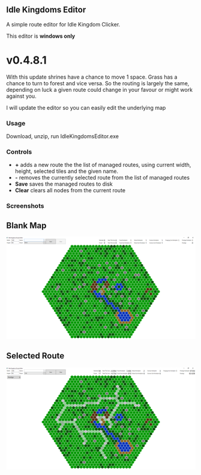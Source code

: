 ## Idle Kingdoms Editor

A simple route editor for Idle Kingdom Clicker.

This editor is **windows only**

v0.4.8.1
======

With this update shrines have a chance to move 1 space. Grass has a chance to turn to forest and vice versa. So the routing is largely the same, depending on luck a given route could change in your favour or might work against you.

I will update the editor so you can easily edit the underlying map

### Usage 

Download, unzip, run IdleKingdomsEditor.exe

### Controls

* **\+** adds a new route the the list of managed routes, using current width, height, selected tiles and the given name.
* **\-** removes the currently selected route from the list of managed routes
* **Save** saves the managed routes to disk
* **Clear** clears all nodes from the current route

### Screenshots

Blank Map
---------

![clear map](images/blank.png)

Selected Route
--------------

![selected route map](images/selected.png)